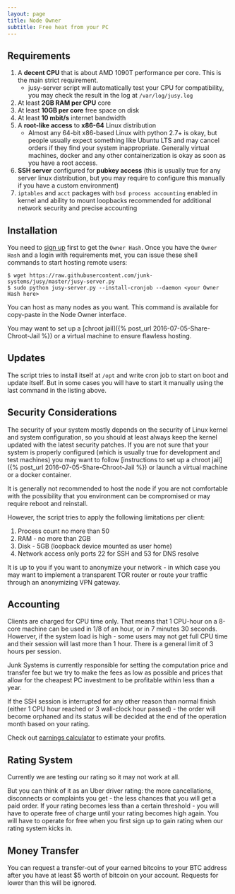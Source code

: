```yaml
---
layout: page
title: Node Owner
subtitle: Free heat from your PC
---
```


## Requirements

1. A **decent CPU** that is about AMD 1090T performance per core. This is the main strict requirement.
    - jusy-server script will automatically test your CPU for compatibility, you may check the result in the log at `/var/log/jusy.log`
2. At least **2GB RAM per CPU** core
3. At least **10GB per core** free space on disk
4. At least **10 mbit/s** internet bandwidth
3. A **root-like access** to **x86-64** Linux distribution
    - Almost any 64-bit x86-based Linux with python 2.7+ is okay, but people usually expect something like Ubuntu LTS and may cancel orders if they find your system inappropriate. Generally virtual machines, docker and any other containerization is okay as soon as you have a root access.
4. **SSH server** configured for **pubkey access** (this is usually true for any server linux distribution, but you may require to configure this manually if you have a custom environment)
5. `iptables` and `acct` packages with `bsd process accounting` enabled in kernel and ability to mount loopbacks recommended for additional network security and precise accounting

## Installation

You need to [sign up](https://junk.systems/node) first to get the `Owner Hash`. Once you have the `Owner Hash` and a login with requirements met, you can issue these shell commands to start hosting remote users:  

~~~
$ wget https://raw.githubusercontent.com/junk-systems/jusy/master/jusy-server.py
$ sudo python jusy-server.py --install-cronjob --daemon <your Owner Hash here>
~~~

You can host as many nodes as you want. This command is available for copy-paste in the Node Owner interface.

You may want to set up a [chroot jail]({% post_url 2016-07-05-Share-Chroot-Jail %}) or a virtual machine to ensure flawless hosting.

## Updates

The script tries to install itself at `/opt` and write cron job to start on boot and update itself. But in some cases you will have to start it manually using the last command in the listing above.

## Security Considerations

The security of your system mostly depends on the security of Linux kernel and system configuration, so you should at least always keep the kernel updated with the latest security patches. If you are not sure that your system is properly configured (which is usually true for development and test machines) you may want to follow [instructions to set up a chroot jail]({% post_url 2016-07-05-Share-Chroot-Jail %}) or launch a virtual machine or a docker container.

It is generally not recommended to host the node if you are not comfortable with the possibility that you environment can be compromised or may require reboot and reinstall.

However, the script tries to apply the following limitations per client:

1. Process count no more than 50
2. RAM - no more than 2GB
3. Disk - 5GB (loopback device mounted as user home)
4. Network access only ports 22 for SSH and 53 for DNS resolve

It is up to you if you want to anonymize your network - in which case you may want to implement a transparent TOR router or route your traffic through an anonymizing VPN gateway.

## Accounting

Clients are charged for CPU time only. That means that 1 CPU-hour on a 8-core machine can be used in 1/8 of an hour, or in 7 minutes 30 seconds. Howerver, if the system load is high - some users may not get full CPU time and their session will last more than 1 hour. There is a general limit of 3 hours per session.

Junk Systems is currently responsible for setting the computation price and transfer fee but we try to make the fees as low as possible and prices that allow for the cheapest PC investment to be profitable within less than a year.

If the SSH session is interrupted for any other reason than normal finish (either 1 CPU hour reached or 3 wall-clock hour passed) - the order will become orphaned and its status will be decided at the end of the operation month based on your rating. 

Check out [earnings calculator](https://jscalc.io/calc/znUKnWTrXZtFnl9t) to estimate your profits.

## Rating System

Currently we are testing our rating so it may not work at all. 

But you can think of it as an Uber driver rating: the more cancellations, disconnects or complaints you get - the less chances that you will get a paid order. If your rating becomes less than a certain threshold - you will have to operate free of charge until your rating becomes high again. You will have to operate for free when you first sign up to gain rating when our rating system kicks in.

## Money Transfer

You can request a transfer-out of your earned bitcoins to your BTC address after you have at least $5 worth of bitcoin on your account. Requests for lower than this will be ignored.